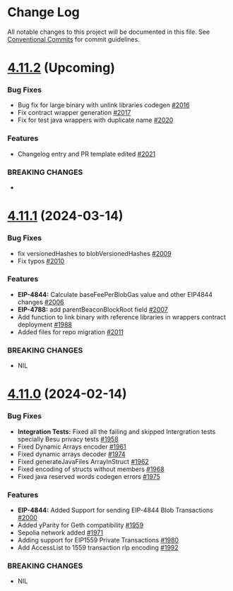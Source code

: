 # Change Log

All notable changes to this project will be documented in this file.
See [Conventional Commits](https://conventionalcommits.org) for commit guidelines.

# [4.11.2]() (Upcoming)

### Bug Fixes

* Bug fix for large binary with unlink libraries codegen [#2016](https://github.com/web3j/web3j/pull/2016)
* Fix contract wrapper generation [#2017](https://github.com/web3j/web3j/pull/2017)
* Fix for test java wrappers with duplicate name [#2020](https://github.com/web3j/web3j/pull/2020)

### Features

* Changelog entry and PR template edited [#2021](https://github.com/web3j/web3j/pull/2021)

### BREAKING CHANGES

* 


# [4.11.1](https://github.com/web3j/web3j/releases/tag/v4.11.1) (2024-03-14)

### Bug Fixes

* fix versionedHashes to blobVersionedHashes [#2009](https://github.com/web3j/web3j/pull/2009)
* Fix typos [#2010](https://github.com/web3j/web3j/pull/2010)

### Features

* **EIP-4844:** Calculate baseFeePerBlobGas value and other EIP4844 changes [#2006](https://github.com/web3j/web3j/pull/2006)
* **EIP-4788:** add parentBeaconBlockRoot field [#2007](https://github.com/web3j/web3j/pull/2007)
* Add function to link binary with reference libraries in wrappers contract deployment [#1988](https://github.com/web3j/web3j/pull/1988)
* Added files for repo migration [#2011](https://github.com/web3j/web3j/pull/2011)

### BREAKING CHANGES

* NIL


# [4.11.0](https://github.com/web3j/web3j/compare/v4.10.3...v4.11.0) (2024-02-14)

### Bug Fixes

* **Integration Tests:** Fixed all the failing and skipped Intergration tests specially Besu privacy tests [#1958](https://github.com/web3j/web3j/pull/1958)
* Fixed Dynamic Arrays encoder [#1961](https://github.com/web3j/web3j/pull/1961)
* Fixed dynamic arrays decoder [#1974](https://github.com/web3j/web3j/pull/1974)
* Fixed generateJavaFiles ArrayInStruct [#1962](https://github.com/web3j/web3j/pull/1962)
* Fixed encoding of structs without members [#1968](https://github.com/web3j/web3j/pull/1968)
* Fixed java reserved words codegen errors [#1975](https://github.com/web3j/web3j/pull/1975)

### Features

* **EIP-4844:** Added Support for sending EIP-4844 Blob Transactions [#2000](https://github.com/web3j/web3j/pull/2000)
* Added yParity for Geth compatibility [#1959](https://github.com/web3j/web3j/pull/1959)
* Sepolia network added [#1971](https://github.com/web3j/web3j/pull/1971)
* Adding support for EIP1559 Private Transactions [#1980](https://github.com/web3j/web3j/pull/1980)
* Add AccessList to 1559 transaction rlp encoding [#1992](https://github.com/web3j/web3j/pull/1992)

### BREAKING CHANGES

* NIL